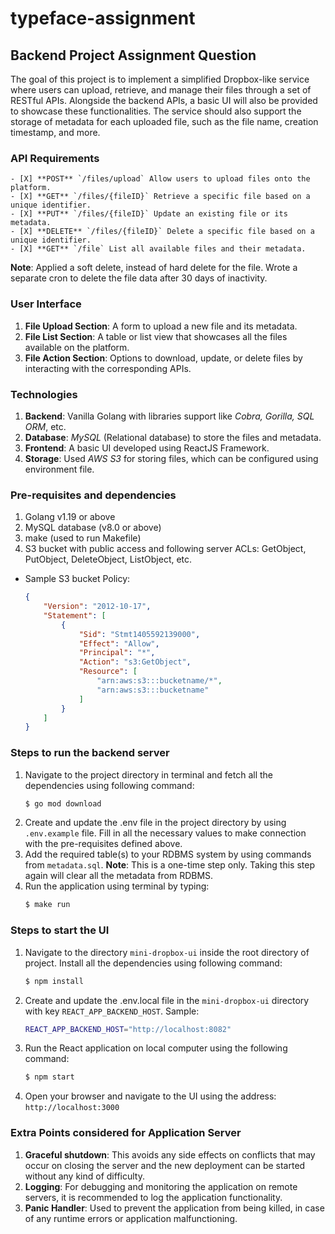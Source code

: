 # typeface-assignment 

## Backend Project Assignment Question
The goal of this project is to implement a simplified Dropbox-like service where users can upload, retrieve, and manage their files through a set of RESTful APIs. Alongside the backend APIs, a basic UI will also be provided to showcase these functionalities. The service should also support the storage of metadata for each uploaded file, such as the file name, creation timestamp, and more. 

### API Requirements
    - [X] **POST** `/files/upload` Allow users to upload files onto the platform.
    - [X] **GET** `/files/{fileID}` Retrieve a specific file based on a unique identifier.
    - [X] **PUT** `/files/{fileID}` Update an existing file or its metadata.
    - [X] **DELETE** `/files/{fileID}` Delete a specific file based on a unique identifier. 
    - [X] **GET** `/file` List all available files and their metadata.

**Note**: Applied a soft delete, instead of hard delete for the file. Wrote a separate cron to delete the file data after 30 days of inactivity.

### User Interface
1. **File Upload Section**: A form to upload a new file and its metadata.
1. **File List Section**: A table or list view that showcases all the files available on the platform.
1. **File Action Section**: Options to download, update, or delete files by interacting with the corresponding APIs.

### Technologies
1. **Backend**: Vanilla Golang with libraries support like *Cobra, Gorilla, SQL ORM*, etc.
2. **Database**: *MySQL* (Relational database) to store the files and metadata.
3. **Frontend**: A basic UI developed using ReactJS Framework.
4. **Storage**: Used *AWS S3* for storing files, which can be configured using environment file.

### Pre-requisites and dependencies
1. Golang v1.19 or above
2. MySQL database (v8.0 or above)
3. make (used to run Makefile)
4. S3 bucket with public access and following server ACLs: GetObject, PutObject, DeleteObject, ListObject, etc.
- Sample S3 bucket Policy: 
    ```json
    {
        "Version": "2012-10-17",
        "Statement": [
            {
                "Sid": "Stmt1405592139000",
                "Effect": "Allow",
                "Principal": "*",
                "Action": "s3:GetObject",
                "Resource": [
                    "arn:aws:s3:::bucketname/*",
                    "arn:aws:s3:::bucketname"
                ]
            }
        ]
    }
    ```

### Steps to run the backend server
1. Navigate to the project directory in terminal and fetch all the dependencies using following command:
    ```sh 
    $ go mod download
    ```
1. Create and update the .env file in the project directory by using `.env.example` file. Fill in all the necessary values to make connection with the pre-requisites defined above.
1. Add the required table(s) to your RDBMS system by using commands from `metadata.sql`. 
**Note**: This is a one-time step only. Taking this step again will clear all the metadata from RDBMS.
1. Run the application using terminal by typing: 
    ```sh
    $ make run
    ```

### Steps to start the UI
1. Navigate to the directory `mini-dropbox-ui` inside the root directory of project. Install all the dependencies using following command: 
    ```sh
    $ npm install
    ```
1. Create and update the .env.local file in the `mini-dropbox-ui` directory with key `REACT_APP_BACKEND_HOST`. Sample: 
    ```sh
    REACT_APP_BACKEND_HOST="http://localhost:8082"
    ```
1. Run the React application on local computer using the following command:
    ```sh
    $ npm start
    ```
1. Open your browser and navigate to the UI using the address: `http://localhost:3000`

### Extra Points considered for Application Server
1. **Graceful shutdown**: This avoids any side effects on conflicts that may occur on closing the server and the new deployment can be started without any kind of difficulty.
1. **Logging**: For debugging and monitoring the application on remote servers, it is recommended to log the application functionality.
1. **Panic Handler**: Used to prevent the application from being killed, in case of any runtime errors or application malfunctioning.
